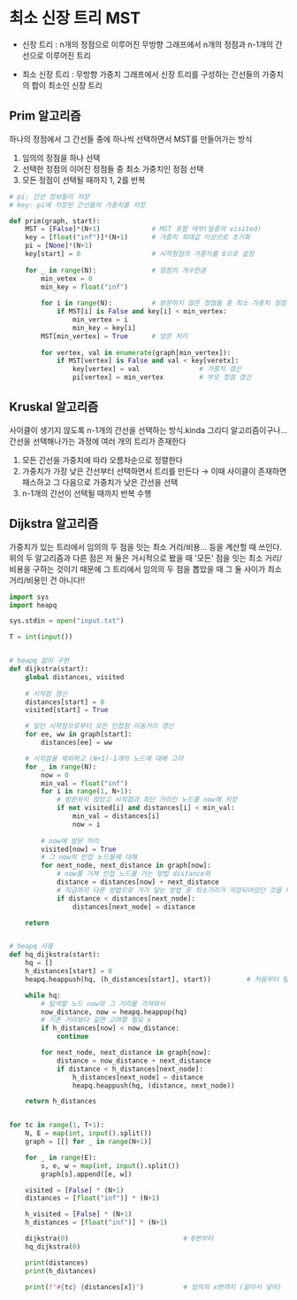 # 최소 신장 트리 MST

* 신장 트리
  : n개의 정점으로 이루어진 무방향 그래프에서 n개의 정점과 n-1개의 간선으로 이루어진 트리

* 최소 신장 트리
  : 무방향 가중치 그래프에서 신장 트리를 구성하는 간선들의 가중치의 합이 최소인 신장 트리



## Prim 알고리즘

하나의 정점에서 그 간선들 중에 하나씩 선택하면서 MST를 만들어가는 방식

1. 임의의 정점을 하나 선택
2. 선택한 정점의 이어진 정점들 중 최소 가중치인 정점 선택
3. 모든 정점이 선택될 때까지 1, 2를 반복

```python
# pi: 간선 정보들이 저장
# key: pi에 저장된 간선들의 가중치를 저장

def prim(graph, start):
    MST = [False]*(N+1)				# MST 포함 여부(일종의 visited)
    key = [float("inf")]*(N+1)		# 가중치 최대값 이상으로 초기화
    pi = [None]*(N+1)
    key[start] = 0					# 시작정점의 가중치를 0으로 설정
    
    for _ in range(N):				# 정점의 개수만큼			
        min_vetex = 0
        min_key = float("inf")
        
        for i in range(N):			# 방문하지 않은 정점들 중 최소 가중치 정점 찾기
            if MST[i] is False and key[i] < min_vertex:
               	min_vertex = i
                min_key = key[i]
        MST[min_vertex] = True		# 방문 처리
        
        for vertex, val in enumerate(graph[min_vertex]):
            if MST[vertex] is False and val < key[veretx]:
                key[vertex] = val				# 가중치 갱신
                pi[vertex] = min_vertex			# 부모 정점 갱신
```



## Kruskal 알고리즘

사이클이 생기지 않도록 n-1개의 간선을 선택하는 방식.kinda 그리디 알고리즘이구나... 간선을 선택해나가는 과정에 여러 개의 트리가 존재한다

1. 모든 간선을 가중치에 따라 오름차순으로 정렬한다
2. 가중치가 가장 낮은 간선부터 선택하면서 트리를 만든다
   &rarr; 이때 사이클이 존재하면 패스하고 그 다음으로 가중치가 낮은 간선을 선택
3. n-1개의 간선이 선택될 때까지 반복 수행



## Dijkstra 알고리즘

가중치가 있는 트리에서 임의의 두 점을 잇는 최소 거리/비용... 등을 계산할 때 쓰인다. 위의 두 알고리즘과 다른 점은 저 둘은 거시적으로 봤을 때 '모든' 점을 잇는 최소 거리/비용을 구하는 것이기 때문에 그 트리에서 임의의 두 점을 뽑았을 때 그 둘 사이가 최소 거리/비용인 건 아니다!!



```python
import sys
import heapq

sys.stdin = open("input.txt")

T = int(input())


# heapq 없이 구현
def dijkstra(start):
    global distances, visited
	
    # 시작점 갱신
    distances[start] = 0
    visited[start] = True

    # 일단 시작점으로부터 모든 인접점 이동거리 갱신
    for ee, ww in graph[start]:
        distances[ee] = ww

    # 시작점을 제외하고 (N+1)-1개의 노드에 대해 고려
    for _ in range(N):
        now = 0
        min_val = float("inf")
        for i in range(1, N+1):
            # 방문하지 않았고 시작점과 최단 거리인 노드를 now에 저장
            if not visited[i] and distances[i] < min_val:
                min_val = distances[i]
                now = i
		
        # now에 방문 처리
        visited[now] = True
        # 그 now의 인접 노드들에 대해
        for next_node, next_distance in graph[now]:
            # now를 거쳐 인접 노드를 가는 방법 distance와
            distance = distances[now] + next_distance
            # 지금까지 다른 방법으로 거기 닿는 방법 중 최소거리가 저장되어있던 것을 비교
            if distance < distances[next_node]:
                distances[next_node] = distance

    return


# heapq 사용
def hq_dijkstra(start):
    hq = []
    h_distances[start] = 0
    heapq.heappush(hq, (h_distances[start], start))         # 처음부터 탐색

    while hq:
        # 탐색할 노드 now와 그 거리를 가져와서
        now_distance, now = heapq.heappop(hq)
        # 기존 거리보다 길면 고려할 필요 x
        if h_distances[now] < now_distance:
            continue

        for next_node, next_distance in graph[now]:
            distance = now_distance + next_distance
            if distance < h_distances[next_node]:
                h_distances[next_node] = distance
                heapq.heappush(hq, (distance, next_node))

    return h_distances


for tc in range(1, T+1):
    N, E = map(int, input().split())
    graph = [[] for _ in range(N+1)]

    for _ in range(E):
        s, e, w = map(int, input().split())
        graph[s].append([e, w])

    visited = [False] * (N+1)
    distances = [float("inf")] * (N+1)

    h_visited = [False] * (N+1)
    h_distances = [float("inf")] * (N+1)

    dijkstra(0)                             # 0번부터
    hq_dijkstra(0)

    print(distances)
    print(h_distances)

    print(f"#{tc} {distances[x]}")          # 임의의 x번까지 (알아서 넣어)
```














